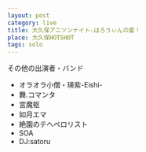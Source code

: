 ```yaml
---
layout: post
category: live
title: 大久保アニソンナイト☆はろうぃんの宴！
place: 大久保HOTSHOT
tags: solo
---
```


その他の出演者・バンド

* オラオラ小僧・瑛紫-Eishi-
* 舞.コマンタ
* 宮魔枢
* 如月エマ
* 絶園のテヘペロリスト
* SOA
* DJ:satoru